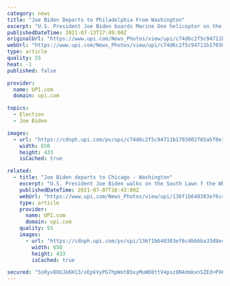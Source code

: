```yaml
---
category: news
title: "Joe Biden Departs to Philadelphia From Washington"
excerpt: "U.S. President Joe Biden boards Marine One helicopter on the South Lawn of the White House in Washington before his departure to deliver remarks on protecting the constitutional right to vote in Philadelphia,"
publishedDateTime: 2021-07-13T17:49:00Z
originalUrl: "https://www.upi.com/News_Photos/view/upi/c74d6c2f5c94711b1703002f65a5f8e1/Joe-Biden-Departs-to-Philadelphia-From-Washington/"
webUrl: "https://www.upi.com/News_Photos/view/upi/c74d6c2f5c94711b1703002f65a5f8e1/Joe-Biden-Departs-to-Philadelphia-From-Washington/"
type: article
quality: 55
heat: -1
published: false

provider:
  name: UPI.com
  domain: upi.com

topics:
  - Election
  - Joe Biden

images:
  - url: "https://cdnph.upi.com/pv/upi/c74d6c2f5c94711b1703002f65a5f8e1/BIDEN-DEPARTS.jpg"
    width: 650
    height: 433
    isCached: true

related:
  - title: "Joe Biden departs to Chicago - Washington"
    excerpt: "U.S. President Joe Biden walks on the South Lawn f the White House in Washington as he returns from a day trip to Chicago on Wednesday, July 7, 2021. Biden is to deliver remarks on his Build Back Better agenda at McHenry County College in Crystal Lake,"
    publishedDateTime: 2021-07-07T16:43:00Z
    webUrl: "https://www.upi.com/News_Photos/view/upi/136f1b640383ef6c4bb6ba33d8e40e73/Joe-Biden-departs-to-Chicago-Washington/"
    type: article
    provider:
      name: UPI.com
      domain: upi.com
    quality: 55
    images:
      - url: "https://cdnph.upi.com/pv/upi/136f1b640383ef6c4bb6ba33d8e40e73/BIDEN-SOUTH-LAWN.jpg"
        width: 650
        height: 433
        isCached: true

secured: "5sRyv8OUJkKH13/xEpkVyPG7hpWotBSxyMuWO8ttV4psz8N4dmkxnSZEd+PX67eLDXna8ioTG83P16QooJAqU5YtMjHrEuunXa2fMXkI61jUBYWs8BFhpDingh7erhcZAW7ddVfAT8j40lzKiN/dDOBjjMbCshPpUKEGjIEOhYfLhZcxEqoY0P1wHpne6LDhC4TCcdu7khXmTGbPTiOOIPVj7TwwyvXoX14CnX65szs/VsoGcR+R24Ya9PMjD1t0E24mjYldIrn0NIdA99bIpIRqEg9Cgg6yMLxZds0IBhf0xXh6rh+ch3NBvGY072ML5u8eg0emoHrg7ajeTlVeJpT3T0DpQZMRvkSs2uRh+T8=;hNiTXnEpsoLggiyJteqeZw=="
---
```


